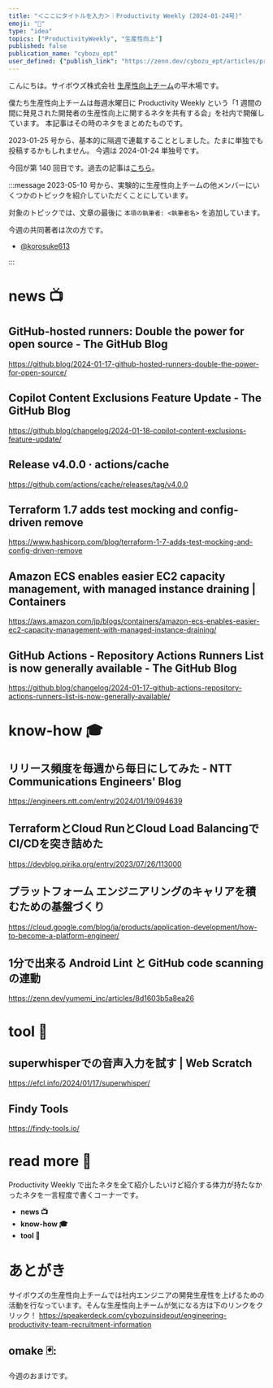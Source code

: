 ```yaml
---
title: "＜ここにタイトルを入力＞｜Productivity Weekly (2024-01-24号)"
emoji: "🎾"
type: "idea"
topics: ["ProductivityWeekly", "生産性向上"]
published: false
publication_name: "cybozu_ept"
user_defined: {"publish_link": "https://zenn.dev/cybozu_ept/articles/productivity-weekly-20240124"}
---
```


こんにちは。サイボウズ株式会社 [生産性向上チーム](https://note.com/cybozu_dev/n/n1c1b44bf72f6)の平木場です。

僕たち生産性向上チームは毎週水曜日に Productivity Weekly という「1 週間の間に発見された開発者の生産性向上に関するネタを共有する会」を社内で開催しています。
本記事はその時のネタをまとめたものです。


2023-01-25 号から、基本的に隔週で連載することとしました。たまに単独でも投稿するかもしれません。
今週は 2024-01-24 単独号です。

今回が第 140 回目です。過去の記事は[こちら](https://zenn.dev/topics/productivityweekly?order=latest)。

:::message
2023-05-10 号から、実験的に生産性向上チームの他メンバーにいくつかのトピックを紹介していただくことにしています。

対象のトピックでは、文章の最後に `本項の執筆者: <執筆者名>` を追加しています。

<!-- _本項の執筆者: [@korosuke613](https://zenn.dev/korosuke613)_ -->
<!-- _本項の執筆者: [@defaultcf](https://zenn.dev/defaultcf)_ -->
<!-- _本項の執筆者: [@Kesin11](https://zenn.dev/kesin11)_ -->
<!-- _本項の執筆者: [@r4mimu](https://zenn.dev/r4mimu)_ -->
<!-- _本項の執筆者: [@uta8a](https://zenn.dev/uta8a)_ -->

今週の共同著者は次の方です。
- [@korosuke613](https://zenn.dev/korosuke613)
<!-- - [@defaultcf](https://zenn.dev/defaultcf) -->
<!-- - [@Kesin11](https://zenn.dev/kesin11) -->
<!-- - [@r4mimu](https://zenn.dev/r4mimu) -->
<!-- - [@uta8a](https://zenn.dev/uta8a) -->

:::

# news 📺

## GitHub-hosted runners: Double the power for open source - The GitHub Blog
https://github.blog/2024-01-17-github-hosted-runners-double-the-power-for-open-source/

## Copilot Content Exclusions Feature Update - The GitHub Blog
https://github.blog/changelog/2024-01-18-copilot-content-exclusions-feature-update/

## Release v4.0.0 · actions/cache
https://github.com/actions/cache/releases/tag/v4.0.0

## Terraform 1.7 adds test mocking and config-driven remove
https://www.hashicorp.com/blog/terraform-1-7-adds-test-mocking-and-config-driven-remove

## Amazon ECS enables easier EC2 capacity management, with managed instance draining | Containers
https://aws.amazon.com/jp/blogs/containers/amazon-ecs-enables-easier-ec2-capacity-management-with-managed-instance-draining/

## GitHub Actions - Repository Actions Runners List is now generally available - The GitHub Blog
https://github.blog/changelog/2024-01-17-github-actions-repository-actions-runners-list-is-now-generally-available/

# know-how 🎓

## リリース頻度を毎週から毎日にしてみた - NTT Communications Engineers' Blog
https://engineers.ntt.com/entry/2024/01/19/094639

## TerraformとCloud RunとCloud Load BalancingでCI/CDを突き詰めた
https://devblog.pirika.org/entry/2023/07/26/113000

## プラットフォーム エンジニアリングのキャリアを積むための基盤づくり
https://cloud.google.com/blog/ja/products/application-development/how-to-become-a-platform-engineer/

## 1分で出来る Android Lint と GitHub code scanning の連動
https://zenn.dev/yumemi_inc/articles/8d1603b5a8ea26

# tool 🔨

## superwhisperでの音声入力を試す | Web Scratch
https://efcl.info/2024/01/17/superwhisper/

## Findy Tools
https://findy-tools.io/

# read more 🍘
Productivity Weekly で出たネタを全て紹介したいけど紹介する体力が持たなかったネタを一言程度で書くコーナーです。

- **news 📺**
- **know-how 🎓**
- **tool 🔨**

# あとがき


サイボウズの生産性向上チームでは社内エンジニアの開発生産性を上げるための活動を行なっています。そんな生産性向上チームが気になる方は下のリンクをクリック！
https://speakerdeck.com/cybozuinsideout/engineering-productivity-team-recruitment-information

<!-- :::message すみません、今週もおまけはお休みです...:::-->

## omake 🃏: 
今週のおまけです。
